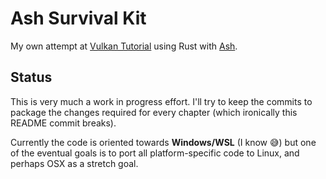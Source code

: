 # Ash Survival Kit
My own attempt at [Vulkan Tutorial](https://vulkan-tutorial.com) using Rust with [Ash](https://github.com/MaikKlein/ash).

## Status

This is very much a work in progress effort. I'll try to keep the commits to package the changes required for every chapter (which ironically this README commit breaks).

Currently the code is oriented towards **Windows/WSL** (I know :sweat_smile:) but one of the eventual goals is to port all platform-specific code to Linux, and perhaps OSX as a stretch goal.
